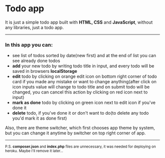 # Todo app

It is just a simple todo app built with **HTML, CSS** and **JavaScript**, without any libraries, just a todo app.

***

### In this app you can:

* see list of todos sorted by date(new first) and at the end of list you can see already done todos
* **add** your new todo by writing todo title in input, and every todo will be saved in browsers **localStorage**
* **edit** todo by clicking on orange edit icon on bottom right corner of todo card if you made any mistake or want to
	change anything(after click on icon inputs value will change to todo title and on submit todo will be changed, you can
	cancel this action by clicking on red icon next to input)
* **mark as done** todo by clicking on green icon next to edit icon if you've done it
* **delete** todo, if you've done it or don't want to do(to delete any todo you'd mark it as done first)

Also, there are theme switcher, which first chooses app theme by system, but you can change it anytime by switcher on
top right corner of app.

***

<sup>P.S. **composer.json** and **index.php** files are unnecessary, it was needed for deploying on heroku. Maybe I'll
remove it later...</sup>